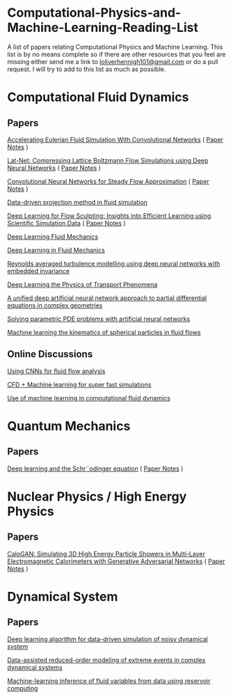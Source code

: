 # Computational-Physics-and-Machine-Learning-Reading-List

A list of papers relating Computational Physics and Machine Learning. This list is by no means complete so if there are other resources that you feel are missing either send me a link to loliverhennigh101@gmail.com or do a pull request. I will try to add to this list as much as possible.

# Computational Fluid Dynamics

## Papers

[Accelerating Eulerian Fluid Simulation With Convolutional Networks](https://arxiv.org/pdf/1607.03597.pdf) ( [Paper Notes](notes/Accelerating-Eulerian-Fluid-Simulation-With-Convolutional-Networks.md) )

[Lat-Net: Compressing Lattice Boltzmann Flow Simulations using Deep Neural Networks](https://arxiv.org/pdf/1705.09036.pdf) ( [Paper Notes](notes/Lat-Net:-Compressing-Lattice-Boltzmann-Flow-Simulations-using-Deep-Neural-Networks.md) )


[Convolutional Neural Networks for Steady Flow Approximation](https://autodeskresearch.com/publications/convolutional-neural-networks-steady-flow-approximation) ( [Paper Notes](notes/Convolutional-Neural-Networks-for-Steady-Flow-Approximation.md) )

[Data-driven projection method in fluid simulation](http://onlinelibrary.wiley.com/doi/10.1002/cav.1695/full)

[Deep Learning for Flow Sculpting: Insights into Efficient Learning using Scientific Simulation Data](https://www.nature.com/articles/srep46368) ( [Paper Notes](notes/Deep-Learning-for-Flow-Sculpting:-Insights-into-Efficient-Learning-using-Scientific-Simulation-Data.md) )

[Deep Learning Fluid Mechanics](http://meetings.aps.org/Meeting/DFD17/Session/E31.4)

[Deep Learning in Fluid Mechanics](https://www.cambridge.org/core/journals/journal-of-fluid-mechanics/article/deep-learning-in-fluid-dynamics/F2EDDAB89563DE5157FC4B8342AD9C70)

[Reynolds averaged turbulence modelling using deep neural networks with embedded invariance](https://www.cambridge.org/core/journals/journal-of-fluid-mechanics/article/reynolds-averaged-turbulence-modelling-using-deep-neural-networks-with-embedded-invariance/0B280EEE89C74A7BF651C422F8FBD1EB)

[Deep Learning the Physics of Transport Phenomena](https://arxiv.org/abs/1709.02432)

[A unified deep artificial neural network approach to partial differential equations in complex geometries](https://arxiv.org/pdf/1711.06464.pdf)

[Solving parametric PDE problems with artificial neural networks](https://arxiv.org/pdf/1707.03351.pdf)

[Machine learning the kinematics of spherical particles in fluid flows](http://sandlab.mit.edu/Papers/18_JFM.pdf)

## Online Discussions

[Using CNNs for fluid flow analysis](https://www.reddit.com/r/MachineLearning/comments/5d70it/discussion_using_cnns_for_fluid_flow_analysis/?st=j6ibnq5r&sh=bf9e9f73)

[CFD + Machine learning for super fast simulations](https://www.reddit.com/r/CFD/comments/5n91uz/cfd_machine_learning_for_super_fast_simulations/?st=j6iayhgh&sh=da62f296)

[Use of machine learning in computational fluid dynamics](https://scicomp.stackexchange.com/questions/20644/use-of-machine-learning-in-computational-fluid-dynamics)

# Quantum Mechanics

## Papers

[Deep learning and the Schr¨odinger equation](https://arxiv.org/pdf/1703.01361.pdf) ( [Paper Notes](notes/Deep-learning-and-the-Schrodinger-equation.md) )

# Nuclear Physics /  High Energy Physics

## Papers

[CaloGAN: Simulating 3D High Energy Particle Showers in Multi-Layer Electromagnetic Calorimeters with Generative Adversarial Networks](https://arxiv.org/abs/1705.02355) ( [Paper Notes](notes/CaloGAN:-Simulating-3D-High-Energy-Particle-Showers-in-Multi-Layer-Electromagnetic-Calorimeters-with-Generative-Adversarial-Networks.md) )

# Dynamical System

## Papers

[Deep learning algorithm for data-driven simulation of noisy dynamical system](https://arxiv.org/abs/1802.08323)

[Data-assisted reduced-order modeling of extreme events in complex dynamical systems](https://arxiv.org/abs/1803.03365)

[Machine-learning inference of fluid variables from data using reservoir computing](https://arxiv.org/abs/1805.09917)
